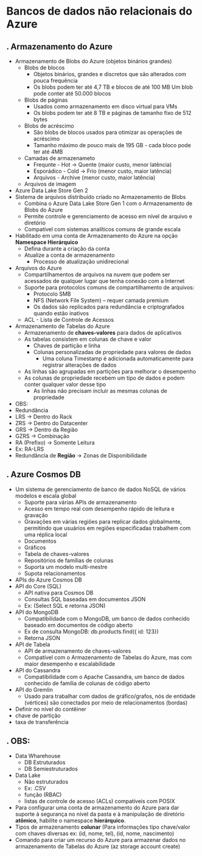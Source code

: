 # Bancos de dados não relacionais do Azure

. Armazenamento do Azure
--------------------
- Armazenamento de Blobs do Azure (objetos binários grandes)
  - Blobs de blocos
    - Objetos binários, grandes e discretos que são alterados com pouca frequência
    - Os blobs podem ter até 4,7 TB e blocos de até 100 MB Um blob pode conter até 50.000 blocos
  - Blobs de páginas
    - Usados como armazenamento em disco virtual para VMs
    - Os blobs podem ter até 8 TB e páginas de tamanho fixo de 512 bytes
  - Blobs de acréscimo
    - São blobs de blocos usados para otimizar as operações de acréscimo
    - Tamanho máximo de pouco mais de 195 GB - cada bloco pode ter até 4MB
  - Camadas de armazenameto
    - Frequnte - Hot -> Quente (maior custo, menor latência)
    - Esporádico - Cold -> Frio (menor custo, maior latência)
    - Arquivos - Archive (menor custo, maior latência)
   - Arquivos de imagem
- Azure Data Lake Store Gen 2
 - Sistema de arquivos distribuído criado no Armazenamento de Blobs
   - Combina o Azure Data Lake Store Gen 1 com o Armazenamento de Blobs do Azure
   - Permite controle e gerenciamento de acesso em nível de arquivo e diretório
   - Compatível com sistemas analíticos comuns de grande escala
 - Habilitado em uma conta de Armazenamento do Azure na opção <b>Namespace Hierárquico</b>
   - Defina durante a criação da conta
   - Atualize a conta de armazenamento
     - Processo de atualização unidirecional
- Arquivos do Azure
  - Compartilhamentos de arquivos na nuvem que podem ser acessados de qualquer lugar que tenha conexão com a Internet
  - Suporte para protocolos comuns de compartilhamento de arquivos:
     - Protocolo SMB
     - NFS (Network File System) – requer camada premium
     - Os dados são replicados para redundância e criptografados quando estão inativos
  - ACL - Lista de Controle de Acessos
- Armazenamento de Tabelas do Azure
  - Armazenamento de <b>chaves-valores</b> para dados de aplicativos
  - As tabelas consistem em colunas de chave e valor
     - Chaves de partição e linha
     - Colunas personalizadas de propriedade para valores de dados
        - Uma coluna Timestamp é adicionada automaticamente para registrar alterações de dados
  - As linhas são agrupadas em partições para melhorar o desempenho
  - As colunas de propriedade recebem um tipo de dados e podem conter qualquer valor desse tipo
      - As linhas não precisam incluir as mesmas colunas de propriedade
- OBS:
 - Redundância
  - LRS -> Dentro do Rack
  - ZRS -> Dentro do Datacenter
  - GRS -> Dentro da Região
  - GZRS -> Combinação
  - RA (Prefixo) -> Somente Leitura
   - Ex: RA-LRS
  - Redundância de <b>Região</b> -> Zonas de Disponibilidade

. Azure Cosmos DB
--------------------
- Um sistema de gerenciamento de banco de dados NoSQL de vários modelos e escala global
  - Suporte para várias APIs de armazenamento
  - Acesso em tempo real com desempenho rápido de leitura e gravação
  - Gravações em várias regiões para replicar dados globalmente, permitindo que usuários em regiões especificadas trabalhem com uma réplica local
  - Documentos
  - Gráficos
  - Tabela de chaves-valores
  - Repositórios de famílias de colunas
  - Suporta um modelo multi-mestre
  - Supota relacionamentos
- APIs do Azure Cosmos DB
 - API do Core (SQL)
    - API nativa para Cosmos DB
    - Consultas SQL baseadas em documentos JSON
    - Ex: (Select SQL e retorna JSON)
 - API do MongoDB
   - Compatibilidade com o MongoDB, um banco de dados conhecido baseado em documentos de código aberto
   - Ex de consulta MongoDB: db.products.find({ id: 123})
   - Retorna JSON
 - API de Tabela
   - API de armazenamento de chaves-valores
   - Compatível com o Armazenamento de Tabelas do Azure, mas com maior desempenho e escalabilidade
- API do Cassandra
  - Compatibilidade com o Apache Cassandra, um banco de dados conhecido de família de colunas de código aberto
- API do Gremlin
  - Usado para trabalhar com dados de gráfico/grafos, nós de entidade (vértices) são conectados por meio de relacionamentos (bordas)
- Definir no nível do contêiner
- chave de partição
- taxa de transferência

. OBS:
--------------
- Data Wharehouse
  - DB Estruturados
  - DB Semiestruturados
- Data Lake
  - Não estruturados
  - Ex: .CSV
  - função (RBAC)
  - listas de controle de acesso (ACLs) compatíveis com POSIX
- Para configurar uma conta de armazenamento do Azure para dar suporte à segurança no nível da pasta e à manipulação de diretório <b>atômico</b>, habilite o namespace <b>hierárquico</b>.
- Tipos de armazenamento <b>colunar</b> (Para informações tipo chave/valor com chaves diversas ex: (id, nome, tel), (id, nome, nascimento)
- Comando para criar um recurso do Azure para armazenar dados no armazenamento de Tabelas do Azure (az storage account create)
